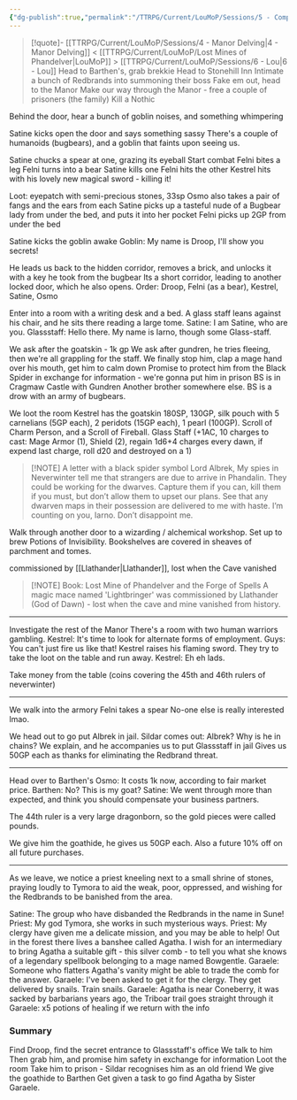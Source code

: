 ```yaml
---
{"dg-publish":true,"permalink":"/TTRPG/Current/LouMoP/Sessions/5 - Completionist's Bargain/"}
---
```


> [!quote]- [[TTRPG/Current/LouMoP/Sessions/4 - Manor Delving\|4 - Manor Delving]] < [[TTRPG/Current/LouMoP/Lost Mines of Phandelver\|LouMoP]] > [[TTRPG/Current/LouMoP/Sessions/6 - Lou\|6 - Lou]]
> Head to Barthen's, grab brekkie
> Head to Stonehill Inn
> Intimate a bunch of Redbrands into summoning their boss
> Fake em out, head to the Manor
> Make our way through the Manor - free a couple of prisoners (the family)
> Kill a Nothic


Behind the door, hear a bunch of goblin noises, and something whimpering

Satine kicks open the door and says something sassy
There's a couple of humanoids (bugbears), and a goblin that faints upon seeing us.

Satine chucks a spear at one, grazing its eyeball
Start combat
Felni bites a leg
Felni turns into a bear
Satine kills one
Felni hits the other
Kestrel hits with his lovely new magical sword - killing it!

Loot: eyepatch with semi-precious stones, 33sp
Osmo also takes a pair of fangs and the ears from each
Satine picks up a tasteful nude of a Bugbear lady from under the bed, and puts it into her pocket
Felni picks up 2GP from under the bed

Satine kicks the goblin awake
Goblin: My name is Droop, I'll show you secrets!

He leads us back to the hidden corridor, removes a brick, and unlocks it with a key he took from the bugbear
Its a short corridor, leading to another locked door, which he also opens.
Order: Droop, Felni (as a bear), Kestrel, Satine, Osmo

Enter into a room with a writing desk and a bed. A glass staff leans against his chair, and he sits there reading a large tome.
Satine: I am Satine, who are you.
Glassstaff: Hello there. My name is Iarno, though some Glass-staff.

We ask after the goatskin - 1k gp
We ask after gundren, he tries fleeing, then we're all grappling for the staff.
We finally stop him, clap a mage hand over his mouth, get him to calm down
Promise to protect him from the Black Spider in exchange for information - we're gonna put him in prison
BS is in Cragmaw Castle with Gundren
Another brother somewhere else.
BS is a drow with an army of bugbears.

We loot the room
Kestrel has the goatskin
180SP, 130GP, silk pouch with 5 carnelians (5GP each), 2 peridots (15GP each), 1 pearl (100GP).
Scroll of Charm Person, and a Scroll of Fireball.
Glass Staff (+1AC, 10 charges to cast: Mage Armor (1), Shield (2), regain 1d6+4 charges every dawn, if expend last charge, roll d20 and destroyed on a 1)

> [!NOTE] A letter with a black spider symbol
> Lord Albrek, 
> My spies in Neverwinter tell me that strangers are due to arrive in Phandalin. They could be working for the dwarves. Capture them if you can, kill them if you must, but don’t allow them to upset our plans. See that any dwarven maps in their possession are delivered to me with haste. I’m counting on you, Iarno. Don’t disappoint me.

Walk through another door to a wizarding / alchemical workshop.
	Set up to brew Potions of Invisibility.
Bookshelves are covered in sheaves of parchment and tomes.

commissioned by [[Llathander\|Llathander]], lost when the Cave vanished

> [!NOTE] Book: Lost Mine of Phandelver and the Forge of Spells
> A magic mace named 'Lightbringer' was commissioned by Llathander (God of Dawn) - lost when the cave and mine vanished from history.

---

Investigate the rest of the Manor
There's a room with two human warriors gambling.
Kestrel: It's time to look for alternate forms of employment.
Guys: You can't just fire us like that!
Kestrel raises his flaming sword.
They try to take the loot on the table and run away.
Kestrel: Eh eh lads.

Take money from the table (coins covering the 45th and 46th rulers of neverwinter)

---

We walk into the armory
Felni takes a spear
No-one else is really interested lmao.

We head out to go put Albrek in jail.
Sildar comes out: Albrek? Why is he in chains?
We explain, and he accompanies us to put Glassstaff in jail
Gives us 50GP each as thanks for eliminating the Redbrand threat.

---

Head over to Barthen's
Osmo: It costs 1k now, according to fair market price.
Barthen: No? This is my goat?
Satine: We went through more than expected, and think you should compensate your business partners.

The 44th ruler is a very large dragonborn, so the gold pieces were called pounds.

We give him the goathide, he gives us 50GP each.
Also a future 10% off on all future purchases.

---

As we leave, we notice a priest kneeling next to a small shrine of stones, praying loudly to Tymora to aid the weak, poor, oppressed, and wishing for the Redbrands to be banished from the area.

Satine: The group who have disbanded the Redbrands in the name in Sune!
Priest: My god Tymora, she works in such mysterious ways.
Priest: My clergy have given me a delicate mission, and you may be able to help! Out in the forest there lives a banshee called Agatha. I wish for an intermediary to bring Agatha a suitable gift - this silver comb - to tell you what she knows of a legendary spellbook belonging to a mage named Bowgentle. 
Garaele: Someone who flatters Agatha's vanity might be able to trade the comb for the answer.
Garaele: I've been asked to get it for the clergy. They get delivered by snails. Train snails.
Garaele: Agatha is near Coneberry, it was sacked by barbarians years ago, the Triboar trail goes straight through it
Garaele: x5 potions of healing if we return with the info

### Summary

Find Droop, find the secret entrance to Glassstaff's office
We talk to him
Then grab him, and promise him safety in exchange for information
Loot the room
Take him to prison - Sildar recognises him as an old friend
We give the goathide to Barthen
Get given a task to go find Agatha by Sister Garaele.